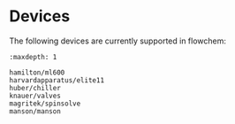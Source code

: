 # Devices

The following devices are currently supported in flowchem:


```{toctree}
:maxdepth: 1

hamilton/ml600
harvardapparatus/elite11
huber/chiller
knauer/valves
magritek/spinsolve
manson/manson

```
